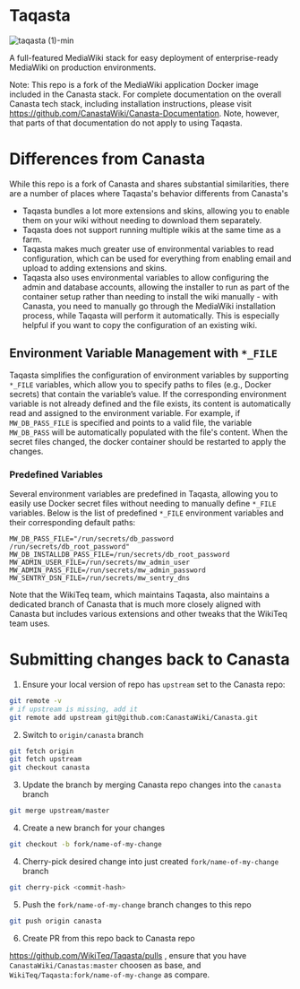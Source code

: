 # Taqasta

![taqasta (1)-min](https://user-images.githubusercontent.com/592009/198849659-e778c37a-29fb-4f4b-a503-9fd1ee32410a.png)

A full-featured MediaWiki stack for easy deployment of enterprise-ready MediaWiki on production environments.

Note: This repo is a fork of the MediaWiki application Docker image included in the Canasta stack.
For complete documentation on the overall Canasta tech stack, including installation instructions,
please visit https://github.com/CanastaWiki/Canasta-Documentation. Note,
however, that parts of that documentation do not apply to using Taqasta.

# Differences from Canasta

While this repo is a fork of Canasta and shares substantial similarities, there
are a number of places where Taqasta's behavior differents from Canasta's

* Taqasta bundles a lot more extensions and skins, allowing you to enable them
on your wiki without needing to download them separately.
* Taqasta does not support running multiple wikis at the same time as a farm.
* Taqasta makes much greater use of environmental variables to read
configuration, which can be used for everything from enabling email and upload
to adding extensions and skins.
* Taqasta also uses environmental variables to allow configuring the admin and
database accounts, allowing the installer to run as part of the container
setup rather than needing to install the wiki manually - with Canasta, you
need to manually go through the MediaWiki installation process, while Taqasta
will perform it automatically. This is especially helpful if you want to copy
the configuration of an existing wiki.

## Environment Variable Management with `*_FILE`

Taqasta simplifies the configuration of environment variables by supporting `*_FILE`
variables, which allow you to specify paths to files (e.g., Docker secrets) that contain
the variable’s value. If the corresponding environment variable is not already defined
and the file exists, its content is automatically read and assigned to the environment variable.
For example, if `MW_DB_PASS_FILE` is specified and points to a valid file,
the variable `MW_DB_PASS` will be automatically populated with the file's content.
When the secret files changed, the docker container should be restarted to apply the changes.

### Predefined Variables

Several environment variables are predefined in Taqasta, allowing you to easily use
Docker secret files without needing to manually define `*_FILE` variables.
Below is the list of predefined `*_FILE` environment variables and their
corresponding default paths:

```
MW_DB_PASS_FILE="/run/secrets/db_password /run/secrets/db_root_password"
MW_DB_INSTALLDB_PASS_FILE=/run/secrets/db_root_password
MW_ADMIN_USER_FILE=/run/secrets/mw_admin_user
MW_ADMIN_PASS_FILE=/run/secrets/mw_admin_password
MW_SENTRY_DSN_FILE=/run/secrets/mw_sentry_dns
```

Note that the WikiTeq team, which maintains Taqasta, also maintains a dedicated
branch of Canasta that is much more closely aligned with Canasta but includes
various extensions and other tweaks that the WikiTeq team uses.

# Submitting changes back to Canasta

1. Ensure your local version of repo has `upstream` set to the Canasta repo:

```bash
git remote -v
# if upstream is missing, add it
git remote add upstream git@github.com:CanastaWiki/Canasta.git
```

2. Switch to `origin/canasta` branch

```bash
git fetch origin
git fetch upstream
git checkout canasta
```

3. Update the branch by merging Canasta repo changes into the `canasta` branch

```bash
git merge upstream/master
```

4. Create a new branch for your changes

```bash
git checkout -b fork/name-of-my-change
```

4. Cherry-pick desired change into just created `fork/name-of-my-change` branch

```bash
git cherry-pick <commit-hash>
```

5. Push the `fork/name-of-my-change` branch changes to this repo

```bash
git push origin canasta
```

6. Create PR from this repo back to Canasta repo

https://github.com/WikiTeq/Taqasta/pulls , ensure that you have `CanastaWiki/Canastas:master` choosen as base,
and `WikiTeq/Taqasta:fork/name-of-my-change` as compare.
